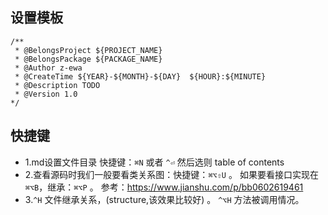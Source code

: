 ## 设置模板

```
/**
 * @BelongsProject ${PROJECT_NAME}
 * @BelongsPackage ${PACKAGE_NAME}
 * @Author z-ewa
 * @CreateTime ${YEAR}-${MONTH}-${DAY}  ${HOUR}:${MINUTE}
 * @Description TODO
 * @Version 1.0
*/
```


## 快捷键

+ 1.md设置文件目录 快捷键：`⌘N` 或者 `^⏎` 然后选则 table of contents
+ 2.查看源码时我们一般要看类关系图：快捷键：`⌘⌥⇧U` 。 如果要看接口实现在 `⌘⌥B`，继承：`⌘⌥P` 。 参考：https://www.jianshu.com/p/bb0602619461
+ 3.`^H`  文件继承关系，(structure,该效果比较好) 。 `^⌥H` 方法被调用情况。
